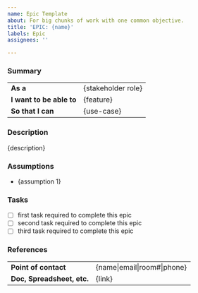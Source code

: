 ```yaml
---
name: Epic Template
about: For big chunks of work with one common objective.
title: 'EPIC: {name}'
labels: Epic
assignees: ''

---
```


### Summary
<table>
  <tr>
    <td><b>As a</b></td>
    <td>{stakeholder role}</td>
  </tr>
  <tr>
    <td><b>I want to be able to</b></td>
    <td>{feature}</td>
  </tr>
  <tr>
    <td><b>So that I can</b></td>
    <td>{use-case}</td>
  </tr>
</table>

### Description
{description}

### Assumptions
- {assumption 1}

### Tasks
- [ ] first task required to complete this epic
- [ ] second task required to complete this epic
- [ ] third task required to complete this epic

### References
<table>
  <tr>
    <td><b>Point of contact</b></td>
    <td>{name|email|room#|phone}</td>
  </tr>
  <tr>
    <td><b>Doc, Spreadsheet, etc.</b></td>
    <td>{link}</td>
  </tr>
</table>
